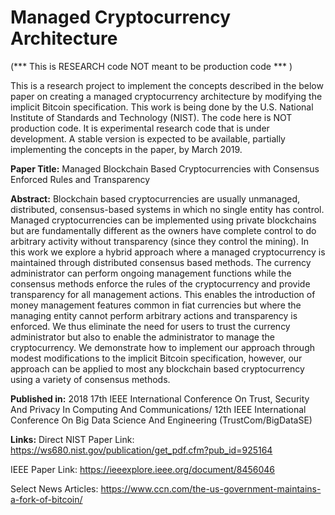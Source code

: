 Managed Cryptocurrency Architecture 
===========================================

(*** This is RESEARCH code NOT meant to be production code *** )

This is a research project to implement the concepts described in the below paper on creating a managed cryptocurrency architecture by modifying the implicit Bitcoin specification. This work is being done by the U.S. National Institute of Standards and Technology (NIST). The code here is NOT production code. It is experimental research code that is under development. A stable version is expected to be available, partially implementing the concepts in the paper, by March 2019.

**Paper Title:** Managed Blockchain Based Cryptocurrencies with Consensus Enforced Rules and Transparency

**Abstract:**
Blockchain based cryptocurrencies are usually unmanaged, distributed, consensus-based systems in which no single entity has control. Managed cryptocurrencies can be implemented using private blockchains but are fundamentally different as the owners have complete control to do arbitrary activity without transparency (since they control the mining). In this work we explore a hybrid approach where a managed cryptocurrency is maintained through distributed consensus based methods. The currency administrator can perform ongoing management functions while the consensus methods enforce the rules of the cryptocurrency and provide transparency for all management actions. This enables the introduction of money management features common in fiat currencies but where the managing entity cannot perform arbitrary actions and transparency is enforced. We thus eliminate the need for users to trust the currency administrator but also to enable the administrator to manage the cryptocurrency. We demonstrate how to implement our approach through modest modifications to the implicit Bitcoin specification, however, our approach can be applied to most any blockchain based cryptocurrency using a variety of consensus methods.

**Published in:** 2018 17th IEEE International Conference On Trust, Security And Privacy In Computing And Communications/ 12th IEEE International Conference On Big Data Science And Engineering (TrustCom/BigDataSE)

**Links:**
Direct NIST Paper Link: https://ws680.nist.gov/publication/get_pdf.cfm?pub_id=925164 

IEEE Paper Link: https://ieeexplore.ieee.org/document/8456046

Select News Articles: 
https://www.ccn.com/the-us-government-maintains-a-fork-of-bitcoin/
